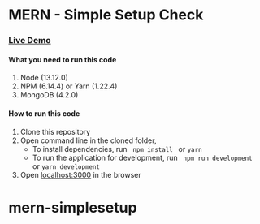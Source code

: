 # MERN - Simple Setup Check

### [Live Demo](http://simplesetup2.mernbook.com/ "MERN Simple Setup")

#### What you need to run this code
1. Node (13.12.0)
2. NPM (6.14.4) or Yarn (1.22.4)
3. MongoDB (4.2.0)


####  How to run this code
1. Clone this repository
2. Open command line in the cloned folder, 
   - To install dependencies, run ```  npm install  ``` or ``` yarn ```
   - To run the application for development, run ```  npm run development  ``` or ``` yarn development ```
4. Open [localhost:3000](http://localhost:3000/) in the browser
 
# mern-simplesetup
